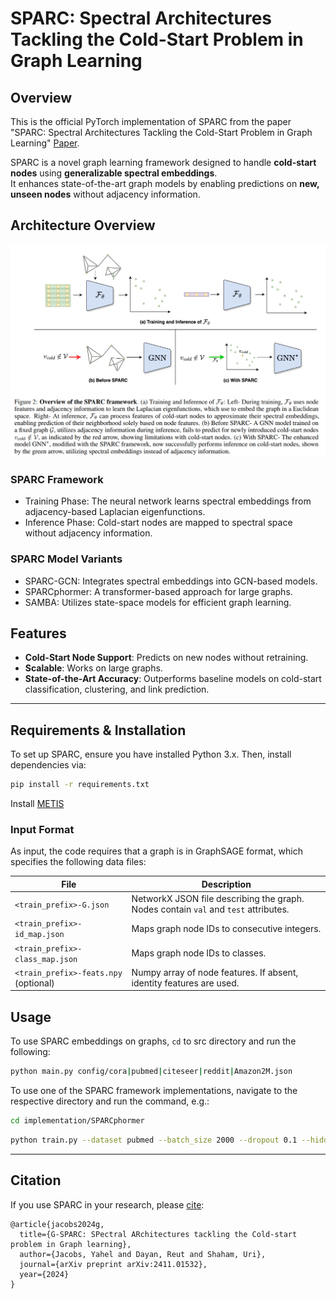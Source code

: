 # SPARC: Spectral Architectures Tackling the Cold-Start Problem in Graph Learning


## Overview
This is the official PyTorch implementation of SPARC from the paper "SPARC: Spectral Architectures Tackling the Cold-Start Problem in Graph Learning" [Paper](https://arxiv.org/abs/2411.01532).

SPARC is a novel graph learning framework designed to handle **cold-start nodes** using **generalizable spectral embeddings**.  
It enhances state-of-the-art graph models by enabling predictions on **new, unseen nodes** without adjacency information.

## Architecture Overview

![SPARC Architecture](./figures/SPARC_framework_caption.png)

### SPARC Framework
- Training Phase: The neural network learns spectral embeddings from adjacency-based Laplacian eigenfunctions.
- Inference Phase: Cold-start nodes are mapped to spectral space without adjacency information.

### SPARC Model Variants
- SPARC-GCN: Integrates spectral embeddings into GCN-based models.
- SPARCphormer: A transformer-based approach for large graphs.
- SAMBA: Utilizes state-space models for efficient graph learning.

## Features
- **Cold-Start Node Support**: Predicts on new nodes without retraining.
- **Scalable**: Works on large graphs.
- **State-of-the-Art Accuracy**: Outperforms baseline models on cold-start classification, clustering, and link prediction.

---

## Requirements & Installation

To set up SPARC, ensure you have installed Python 3.x. Then, install dependencies via:

```bash
pip install -r requirements.txt
```
Install [METIS](https://stackoverflow.com/questions/54326406/how-to-install-metis-library-for-python)

### Input Format
As input, the code requires that a graph is in GraphSAGE format, which specifies the following data files:

| File | Description |
|------|------------|
| `<train_prefix>-G.json` | NetworkX JSON file describing the graph. Nodes contain `val` and `test` attributes. |
| `<train_prefix>-id_map.json` | Maps graph node IDs to consecutive integers. |
| `<train_prefix>-class_map.json` | Maps graph node IDs to classes. |
| `<train_prefix>-feats.npy` (optional) | Numpy array of node features. If absent, identity features are used. |

## Usage

To use SPARC embeddings on graphs, `cd` to src directory and run the following:

```bash
python main.py config/cora|pubmed|citeseer|reddit|Amazon2M.json
```

To use one of the SPARC framework implementations, navigate to the respective directory and run the command, e.g.:
```bash
cd implementation/SPARCphormer
```

```bash
python train.py --dataset pubmed --batch_size 2000 --dropout 0.1 --hidden_dim 512 --hops 10  --n_heads 8 --n_layers 1 --peak_lr 0.001  --weight_decay=1e-05
```
---

## Citation

If you use SPARC in your research, please [cite](https://doi.org/10.48550/arXiv.2411.01532):

```
@article{jacobs2024g,
  title={G-SPARC: SPectral ARchitectures tackling the Cold-start problem in Graph learning},
  author={Jacobs, Yahel and Dayan, Reut and Shaham, Uri},
  journal={arXiv preprint arXiv:2411.01532},
  year={2024}
}
```